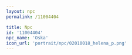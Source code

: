 ```yaml
---
layout: npc
permalink: /11004404

title: Npc
id: '11004404'
npc_name: 'Oska'
icon_url: 'portrait/npc/02010018_helena_p.png'
---
```

